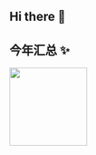 ## Hi there 👋


## 今年汇总 ✨
<img align="" height="137px" src="https://github-readme-stats.vercel.app/api/top-langs/?username=yyzhyds&hide_title=true&hide_border=true&layout=compact&bg_color=0,73FA79,73FDFF,D783FF&theme=graywhite&locale=cn" />

